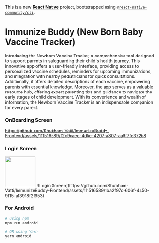 This is a new [**React Native**](https://reactnative.dev) project, bootstrapped using [`@react-native-community/cli`](https://github.com/react-native-community/cli).

# Immunize Buddy (New Born Baby Vaccine Tracker)

Introducing the Newborn Vaccine Tracker, a comprehensive tool designed to support parents in safeguarding their child's health journey. This innovative app offers a user-friendly interface, providing access to personalized vaccine schedules, reminders for upcoming immunizations, and integration with nearby pediatricians for quick consultations. Additionally, it offers detailed descriptions of each vaccine, empowering parents with essential knowledge. Moreover, the app serves as a valuable resource hub, offering expert parenting tips and guidance to navigate the early stages of child development. With its convenience and wealth of information, the Newborn Vaccine Tracker is an indispensable companion for every parent.

### OnBoarding Screen
https://github.com/Shubham-Vatti/ImmunizeBuddy-Frontend/assets/111516589/f2c9caec-4d5e-4207-a807-aa9f7fe372b8

### Login Screen
<img src="https://github.com/Shubham-Vatti/ImmunizeBuddy-Frontend/assets/111516589/1ba2f97c-606f-4450-9f15-a13918f2f953" width="100" height="100">
![Login Screen](https://github.com/Shubham-Vatti/ImmunizeBuddy-Frontend/assets/111516589/1ba2f97c-606f-4450-9f15-a13918f2f953)

### For Android

```bash
# using npm
npm run android

# OR using Yarn
yarn android
